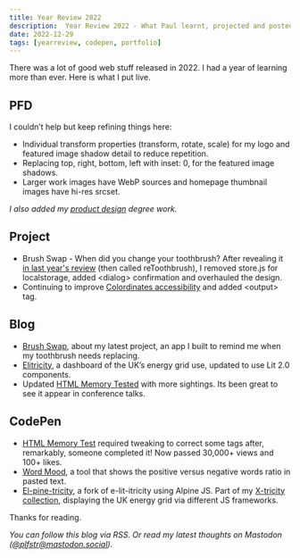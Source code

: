 ```yaml
---
title: Year Review 2022
description:  Year Review 2022 - What Paul learnt, projected and posted in the year MMXXII
date: 2022-12-29
tags: [yearreview, codepen, portfolio]
---
```


There was a lot of good web stuff released in 2022. I had a year of learning more than ever. Here is what I put live.

## PFD

I couldn’t help but keep refining things here:

- Individual transform properties (transform, rotate, scale) for my logo and featured image shadow detail to reduce repetition.
- Replacing top, right, bottom, left with inset: 0, for the featured image shadows.
- Larger work images have WebP sources and homepage thumbnail images have hi-res srcset.

_I also added my [product design](/productdesign/) degree work._

## Project 

- Brush Swap - When did you change your toothbrush? After revealing it [in last year's review](/blog/year-review-2021/#projects) (then called reToothbrush), I removed store.js for localstorage, added \<dialog> confirmation and overhauled the design. 
- Continuing to improve [Colordinates accessibility](/blog/colordinates-app-a11y/) and added \<output> tag.

## Blog

- [Brush Swap](/blog/brush-swap/), about my latest project, an app I built to remind me when my toothbrush needs replacing.
- [Elitricity](/blog/elitricity/), a dashboard of the UK’s energy grid use, updated to use Lit 2.0 components.
- Updated [HTML Memory Tested](/blog/html-memory-tested/) with more sightings. Its been great to see it appear in conference talks.

## CodePen

- [HTML Memory Test](/blog/html-elements-test/) required tweaking to correct some tags after, remarkably, someone completed it! Now passed 30,000+ views and 100+ likes.
- [Word Mood](https://codepen.io/plfstr/full/gOzVLJV), a tool that shows the positive versus negative words ratio in pasted text.
- [El-pine-tricity](https://codepen.io/plfstr/full/YzvqGNY), a fork of e-lit-itricity using Alpine JS. Part of my [X-tricity collection](https://codepen.io/collection/nxmmwb), displaying the UK energy grid via different JS frameworks.

Thanks for reading.

_You can follow this blog via RSS. Or read my latest thoughts on Mastodon ([@plfstr@mastodon.social](https://mastodon.social/@plfstr))._

